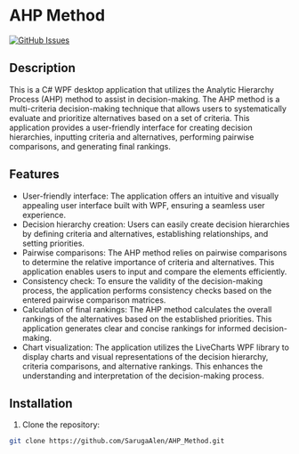 # AHP Method

[![GitHub Issues](https://img.shields.io/github/issues/SarugaAlen/AHP_Method.svg)](https://github.com/SarugaAlen/AHP_Method/issues)

## Description

This is a C# WPF desktop application that utilizes the Analytic Hierarchy Process (AHP) method to assist in decision-making. The AHP method is a multi-criteria decision-making technique that allows users to systematically evaluate and prioritize alternatives based on a set of criteria. This application provides a user-friendly interface for creating decision hierarchies, inputting criteria and alternatives, performing pairwise comparisons, and generating final rankings.

## Features

- User-friendly interface: The application offers an intuitive and visually appealing user interface built with WPF, ensuring a seamless user experience.
- Decision hierarchy creation: Users can easily create decision hierarchies by defining criteria and alternatives, establishing relationships, and setting priorities.
- Pairwise comparisons: The AHP method relies on pairwise comparisons to determine the relative importance of criteria and alternatives. This application enables users to input and compare the elements efficiently.
- Consistency check: To ensure the validity of the decision-making process, the application performs consistency checks based on the entered pairwise comparison matrices.
- Calculation of final rankings: The AHP method calculates the overall rankings of the alternatives based on the established priorities. This application generates clear and concise rankings for informed decision-making.
- Chart visualization: The application utilizes the LiveCharts WPF library to display charts and visual representations of the decision hierarchy, criteria comparisons, and alternative rankings. This enhances the understanding and interpretation of the decision-making process.

## Installation

1. Clone the repository:

```bash
git clone https://github.com/SarugaAlen/AHP_Method.git
